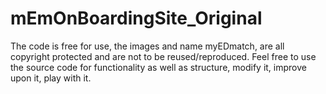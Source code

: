mEmOnBoardingSite_Original
==========================

The code is free for use, the images and name myEDmatch, are all copyright protected and are not to be reused/reproduced.  Feel free to use the source code for functionality as well as structure, modify it, improve upon it, play with it.
